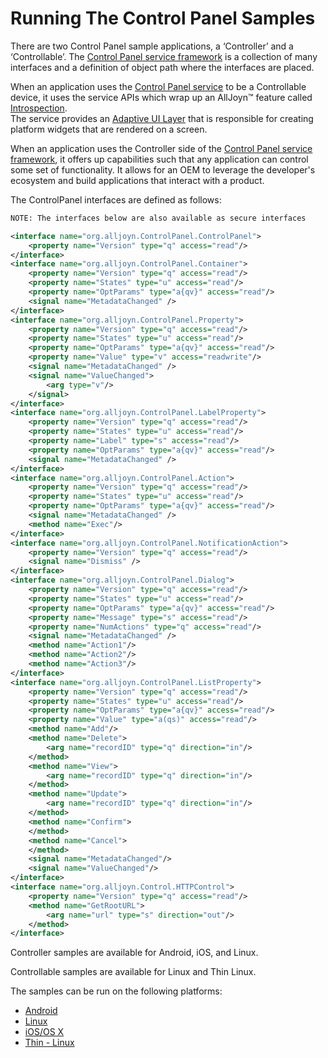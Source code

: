 # Running The Control Panel Samples

There are two Control Panel sample applications, a ‘Controller’ 
and a ‘Controllable’.  The [Control Panel service framework][learn_control] 
is a collection of many interfaces and a definition of object path 
where the interfaces are placed.

When an application uses the [Control Panel service][learn_control] 
to be a Controllable device, it uses the service APIs which wrap up 
an AllJoyn&trade; feature called [Introspection][learn_introspect].  
The service provides an [Adaptive UI Layer][learn_control] that 
is responsible for creating platform widgets that are rendered on a screen.

When an application uses the Controller side of the 
[Control Panel service framework][learn_control], it offers 
up capabilities such that any application can control some 
set of functionality. It allows for an OEM to leverage the 
developer's ecosystem and build applications that interact with a product.

The ControlPanel interfaces are defined as follows:

```xml
NOTE: The interfaces below are also available as secure interfaces

<interface name="org.alljoyn.ControlPanel.ControlPanel">
    <property name="Version" type="q" access="read"/>
</interface>
<interface name="org.alljoyn.ControlPanel.Container">
    <property name="Version" type="q" access="read"/>
    <property name="States" type="u" access="read"/> 
    <property name="OptParams" type="a{qv}" access="read"/>  
    <signal name="MetadataChanged" />
</interface>
<interface name="org.alljoyn.ControlPanel.Property">
    <property name="Version" type="q" access="read"/>
    <property name="States" type="u" access="read"/> 
    <property name="OptParams" type="a{qv}" access="read"/>  
    <property name="Value" type="v" access="readwrite"/>
    <signal name="MetadataChanged" />
    <signal name="ValueChanged">
        <arg type="v"/>
    </signal>
</interface>
<interface name="org.alljoyn.ControlPanel.LabelProperty">
    <property name="Version" type="q" access="read"/>
    <property name="States" type="u" access="read"/> 
    <property name="Label" type="s" access="read"/>
    <property name="OptParams" type="a{qv}" access="read"/>  
    <signal name="MetadataChanged" />
</interface>
<interface name="org.alljoyn.ControlPanel.Action">
    <property name="Version" type="q" access="read"/>
    <property name="States" type="u" access="read"/> 
    <property name="OptParams" type="a{qv}" access="read"/>  
    <signal name="MetadataChanged" />
    <method name="Exec"/>
</interface>
<interface name="org.alljoyn.ControlPanel.NotificationAction">
    <property name="Version" type="q" access="read"/>
    <signal name="Dismiss" />
</interface>
<interface name="org.alljoyn.ControlPanel.Dialog">
    <property name="Version" type="q" access="read"/>
    <property name="States" type="u" access="read"/> 
    <property name="OptParams" type="a{qv}" access="read"/>  
    <property name="Message" type="s" access="read"/>
    <property name="NumActions" type="q" access="read"/>
    <signal name="MetadataChanged" />
    <method name="Action1"/>
    <method name="Action2"/>
    <method name="Action3"/>
</interface>
<interface name="org.alljoyn.ControlPanel.ListProperty">
    <property name="Version" type="q" access="read"/>
    <property name="States" type="u" access="read"/> 
    <property name="OptParams" type="a{qv}" access="read"/>  
    <property name="Value" type="a(qs)" access="read"/> 
    <method name="Add"/>
    <method name="Delete">
        <arg name="recordID" type="q" direction="in"/>
    </method>
    <method name="View">
        <arg name="recordID" type="q" direction="in"/>
    </method>
    <method name="Update">
        <arg name="recordID" type="q" direction="in"/>
    </method>
    <method name="Confirm">
    </method>
    <method name="Cancel">
    </method>
    <signal name="MetadataChanged"/>
    <signal name="ValueChanged"/>
</interface>
<interface name="org.alljoyn.Control.HTTPControl">
    <property name="Version" type="q" access="read"/>
    <method name="GetRootURL">
        <arg name="url" type="s" direction="out"/>
    </method>
</interface>
```

Controller samples are available for Android, iOS, and Linux.

Controllable samples are available for Linux and Thin Linux.

The samples can be run on the following platforms:
- [Android][android]
- [Linux][linux]
- [iOS/OS X][ios_osx]
- [Thin - Linux][thin_linux]

[android]: /develop/run-sample-apps/controlpanel/android
[linux]: /develop/run-sample-apps/controlpanel/linux
[ios_osx]: /develop/run-sample-apps/controlpanel/ios_osx
[thin_linux]: /develop/run-sample-apps/controlpanel/thin_linux

[learn_control]: /learn/base-services/controlpanel
[learn_introspect]: /learn/core#introspection
